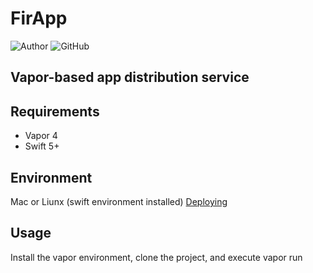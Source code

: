 # FirApp

![Author](https://img.shields.io/badge/author-kikohz-blue.svg?style=flat-square)
![GitHub](https://img.shields.io/github/license/kikohz/firapp)

## Vapor-based app distribution service

## Requirements
- Vapor 4
- Swift 5+

## Environment
Mac or Liunx (swift environment installed)
[Deploying](https://docs.vapor.codes/4.0/deploy/digital-ocean/)



## Usage

Install the vapor environment, clone the project, and execute vapor run
